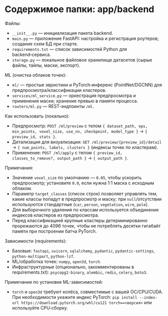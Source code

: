 # Содержимое папки: app/backend

Файлы:
- `__init__.py` — инициализация пакета backend.
- `main.py` — приложение FastAPI: настройка и регистрация роутеров; создание схем БД при старте.
- `requirements.txt` — список зависимостей Python для backend‑сервиса.
- `storage.py` — локальное файловое хранилище датасетов (сырые файлы, тайлы, маски, экспорт).

ML (очистка облаков точек):
- `ml/` — простые эвристики и PyTorch‑инференс (PointNet/DGCNN) для предпросмотра/классификации кластеров.
- `services/ml_service.py` — оркестрация предпросмотра и применения маски; хранение превью в памяти процесса.
- `routers/ml.py` — REST‑эндпоинты `/ml`.

Как использовать (локально):
- Предпросмотр: `POST /ml/preview` c телом `{ dataset_path, eps, min_points, voxel_size, use_nn, checkpoint, model_type }` → `{ preview_id, stats }`.
- Детализация для визуализации: `GET /ml/preview/{preview_id}/detail` → `{ num_points, labels, clusters }` (индексы точек по кластерам).
- Применение: `POST /ml/apply` c телом `{ preview_id, classes_to_remove?, output_path }` → `{ output_path }`.

Примечания:
- Значение `voxel_size` по умолчанию — `0.05`, чтобы ускорить предпросмотр; установите `0.0`, если нужна 1:1 маска с исходным облаком.
- Параметр `target_classes` (список строк) позволяет управлять тем, какие классы попадут в предпросмотр и маску; при `null`/отсутствии используются стандартные (`car`, `person`, `vegetation`, `wire`, `pole`).
- Для выборочного удаления по классам используется объединение индексов кластеров из предпросмотра.
- Перед классификацией крупные кластеры детерминированно прорежаются до 4096 точек, чтобы не потреблять десятки гигабайт памяти при построении батча PyTorch.

Зависимости (requirements):
- Базовые: `fastapi`, `uvicorn`, `sqlalchemy`, `pydantic`, `pydantic-settings`, `python-multipart`, `python-lzf`.
- ML/обработка точек: `numpy`, `open3d`, `torch`.
- Инфраструктурные (опционально, закомментированы в requirements.txt): `psycopg2-binary`, `alembic`, `redis`, `celery`, `boto3`.

Примечание по установке ML-зависимостей:
- `torch` и `open3d` требуют колёса, совместимые с вашей ОС/CPU/CUDA. При необходимости укажите индекс PyTorch: `pip install --index-url https://download.pytorch.org/whl/cu121 torch==<версия>` или используйте CPU‑сборку.
